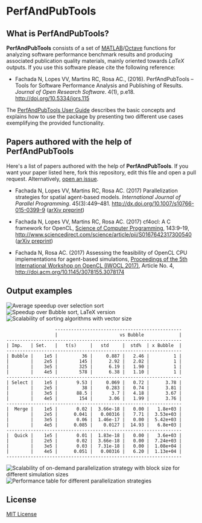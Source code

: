 PerfAndPubTools
===============

## What is PerfAndPubTools?

**PerfAndPubTools** consists of a set of [MATLAB]/[Octave] functions for
analyzing software performance benchmark results and producing associated
publication quality materials, mainly oriented towards _LaTeX_ outputs. If you
use this software please cite the following reference:

* Fachada N, Lopes VV, Martins RC, Rosa AC., (2016).
PerfAndPubTools – Tools for Software Performance Analysis and Publishing of
Results. *Journal of Open Research Software*. 4(1), p.e18. 
http://doi.org/10.5334/jors.115

The [PerfAndPubTools User Guide](docs/userguide.md) describes the basic concepts
and explains how to use the package by presenting two different use cases
exemplifying the provided functionality.

## Papers authored with the help of PerfAndPubTools

Here's a list of papers authored with the help of **PerfAndPubTools**. If you
want your paper listed here, fork this repository, edit this file and open a
pull request. Alternatively,
[open an issue](https://github.com/fakenmc/perfandpubtools/issues).

* Fachada N, Lopes VV, Martins RC, Rosa AC. (2017)
Parallelization strategies for spatial agent-based models. *International
Journal of Parallel Programming*. 45(3):449–481.
http://dx.doi.org/10.1007/s10766-015-0399-9
([arXiv preprint](http://arxiv.org/abs/1507.04047))

* Fachada N, Lopes VV, Martins RC, Rosa AC. (2017)
cf4ocl: A C framework for OpenCL,
[Science of Computer Programming](https://www.journals.elsevier.com/science-of-computer-programming),
143:9–19, http://www.sciencedirect.com/science/article/pii/S0167642317300540
([arXiv preprint](https://arxiv.org/abs/1609.01257))

* Fachada N, Rosa AC. (2017)
Assessing the feasibility of OpenCL CPU implementations for agent-based simulations,
[Proceedings of the 5th International Workshop on OpenCL (IWOCL 2017)](http://www.iwocl.org/),
Article No. 4,
http://doi.acm.org/10.1145/3078155.3078174

## Output examples

![Average speedup over selection sort](https://cloud.githubusercontent.com/assets/3018963/14715384/84054192-07e0-11e6-9da1-88bb990f4588.png)
![Speedup over Bubble sort, LaTeX version](https://cloud.githubusercontent.com/assets/3018963/14691634/3681a91a-074a-11e6-818c-498c68d2f8f0.png)
![Scalability of sorting algorithms with vector size](https://cloud.githubusercontent.com/assets/3018963/14691915/ca03003e-074b-11e6-85fd-155e7cf2314a.png)
```
                  -----------------------------------------------
                  |                       vs Bubble             |
-----------------------------------------------------------------
| Imp.   | Set.   |   t(s)     |   std     |  std%  | x Bubble  |
-----------------------------------------------------------------
| Bubble |    1e5 |         36 |     0.887 |   2.46 |         1 |
|        |    2e5 |        145 |      2.92 |   2.02 |         1 |
|        |    3e5 |        325 |      6.19 |   1.90 |         1 |
|        |    4e5 |        578 |      6.38 |   1.10 |         1 |
-----------------------------------------------------------------
| Select |    1e5 |       9.53 |     0.069 |   0.72 |      3.78 |
|        |    2e5 |         38 |     0.283 |   0.74 |      3.81 |
|        |    3e5 |       88.5 |       3.7 |   4.18 |      3.67 |
|        |    4e5 |        154 |      3.06 |   1.99 |      3.76 |
-----------------------------------------------------------------
|  Merge |    1e5 |       0.02 |  3.66e-18 |   0.00 |   1.8e+03 |
|        |    2e5 |      0.041 |   0.00316 |   7.71 |  3.53e+03 |
|        |    3e5 |       0.06 |  1.46e-17 |   0.00 |  5.42e+03 |
|        |    4e5 |      0.085 |    0.0127 |  14.93 |   6.8e+03 |
-----------------------------------------------------------------
|  Quick |    1e5 |       0.01 |  1.83e-18 |   0.00 |   3.6e+03 |
|        |    2e5 |       0.02 |  3.66e-18 |   0.00 |  7.24e+03 |
|        |    3e5 |       0.03 |  7.31e-18 |   0.00 |  1.08e+04 |
|        |    4e5 |      0.051 |   0.00316 |   6.20 |  1.13e+04 |
-----------------------------------------------------------------
```
![Scalability of on-demand parallelization strategy with block size for different simulation sizes](https://cloud.githubusercontent.com/assets/3018963/14706271/8e7c4fce-07b5-11e6-8ed5-09853541b4a4.png)
![Performance table for different parallelization strategies](https://cloud.githubusercontent.com/assets/3018963/14706360/f6f17d18-07b5-11e6-926f-2314f9d59206.png)

## License

[MIT License](LICENSE)

[Matlab]: http://www.mathworks.com/products/matlab/
[Octave]: https://gnu.org/software/octave/

